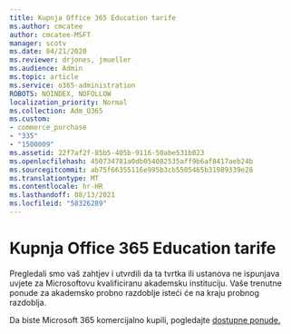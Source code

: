 ```yaml
---
title: Kupnja Office 365 Education tarife
ms.author: cmcatee
author: cmcatee-MSFT
manager: scotv
ms.date: 04/21/2020
ms.reviewer: drjones, jmueller
ms.audience: Admin
ms.topic: article
ms.service: o365-administration
ROBOTS: NOINDEX, NOFOLLOW
localization_priority: Normal
ms.collection: Adm_O365
ms.custom:
- commerce_purchase
- "335"
- "1500009"
ms.assetid: 22f7af2f-85b5-405b-9116-50abe531b023
ms.openlocfilehash: 450734781a0db054082535aff9b6af8417aeb24b
ms.sourcegitcommit: ab75f66355116e995b3cb5505465b31989339e28
ms.translationtype: MT
ms.contentlocale: hr-HR
ms.lasthandoff: 08/13/2021
ms.locfileid: "58326289"
---
```

# <a name="how-to-purchase-office-365-education-plans"></a>Kupnja Office 365 Education tarife

Pregledali smo vaš zahtjev i utvrdili da ta tvrtka ili ustanova ne ispunjava uvjete za Microsoftovu kvalificiranu akademsku instituciju. Vaše trenutne ponude za akademsko probno razdoblje isteći će na kraju probnog razdoblja.
  
Da biste Microsoft 365 komercijalno kupili, pogledajte [dostupne ponude.](https://go.microsoft.com/fwlink/p/?linkid=868433)  